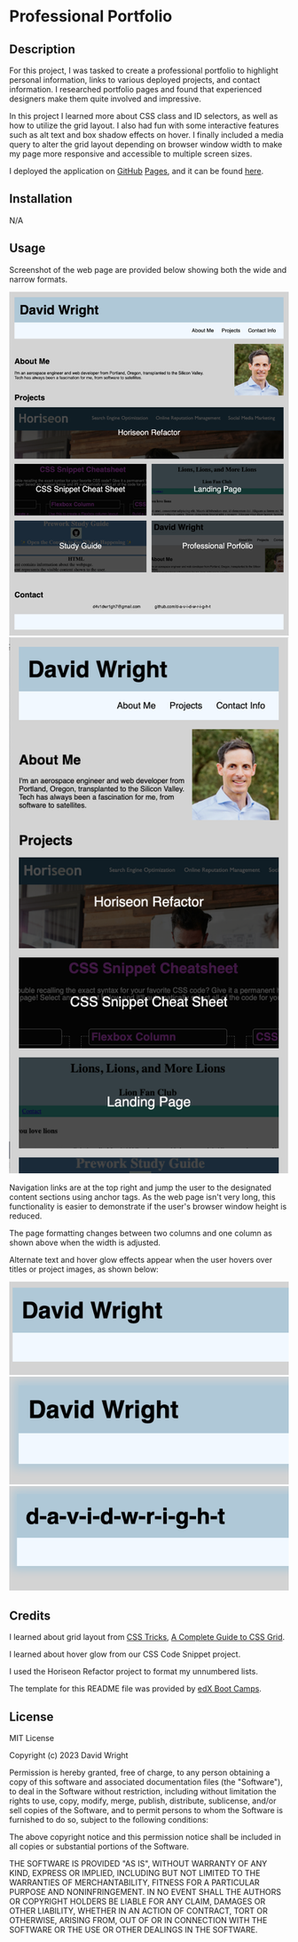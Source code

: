 # Professional Portfolio

## Description 

For this project, I was tasked to create a professional portfolio to highlight personal information, links to various deployed projects, and contact information. I researched portfolio pages and found that experienced designers make them quite involved and impressive.

In this project I learned more about CSS class and ID selectors, as well as how to utilize the grid layout. I also had fun with some interactive features such as alt text and box shadow effects on hover. I finally included a media query to alter the grid layout depending on browser window width to make my page more responsive and accessible to multiple screen sizes.

I deployed the application on [GitHub](https://github.com/) [Pages](https://pages.github.com/), and it can be found [here](https://d-a-v-i-d-w-r-i-g-h-t.github.io/professional-portfolio/).


## Installation

N/A

## Usage 

Screenshot of the web page are provided below showing both the wide and narrow formats.

![Wide format](assets/images/screenshot-wide.png)
![Narrow format](assets/images/screenshot-narrow.png)

Navigation links are at the top right and jump the user to the designated content sections using anchor tags. As the web page isn't very long, this functionality is easier to demonstrate if the user's browser window height is reduced.

The page formatting changes between two columns and one column as shown above when the width is adjusted.

Alternate text and hover glow effects appear when the user hovers over titles or project images, as shown below:

![Close-up of name](assets/images/header-1.png)
![Close-up of name showing glow effect](assets/images/header-2.png)
![Close-up of name showing alternate text](assets/images/header-3.png)


## Credits

I learned about grid layout from [CSS Tricks](https://css-tricks.com/), [A Complete Guide to CSS Grid](https://css-tricks.com/snippets/css/complete-guide-grid/).

I learned about hover glow from our CSS Code Snippet project.

I used the Horiseon Refactor project to format my unnumbered lists.

The template for this README file was provided by [edX Boot Camps](https://www.edx.org/boot-camps).

## License

MIT License

Copyright (c) 2023 David Wright

Permission is hereby granted, free of charge, to any person obtaining a copy of this software and associated documentation files (the "Software"), to deal in the Software without restriction, including without limitation the rights to use, copy, modify, merge, publish, distribute, sublicense, and/or sell copies of the Software, and to permit persons to whom the Software is furnished to do so, subject to the following conditions:

The above copyright notice and this permission notice shall be included in all copies or substantial portions of the Software.

THE SOFTWARE IS PROVIDED "AS IS", WITHOUT WARRANTY OF ANY KIND, EXPRESS OR IMPLIED, INCLUDING BUT NOT LIMITED TO THE WARRANTIES OF MERCHANTABILITY, FITNESS FOR A PARTICULAR PURPOSE AND NONINFRINGEMENT. IN NO EVENT SHALL THE AUTHORS OR COPYRIGHT HOLDERS BE LIABLE FOR ANY CLAIM, DAMAGES OR OTHER LIABILITY, WHETHER IN AN ACTION OF CONTRACT, TORT OR OTHERWISE, ARISING FROM, OUT OF OR IN CONNECTION WITH THE SOFTWARE OR THE USE OR OTHER DEALINGS IN THE SOFTWARE.
